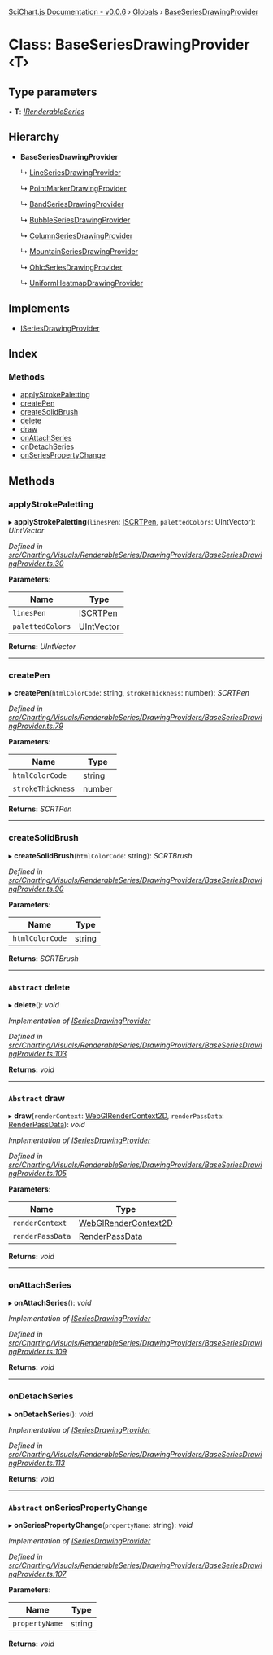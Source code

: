 [SciChart.js Documentation - v0.0.6](../README.md) › [Globals](../globals.md) › [BaseSeriesDrawingProvider](baseseriesdrawingprovider.md)

# Class: BaseSeriesDrawingProvider ‹**T**›

## Type parameters

▪ **T**: *[IRenderableSeries](../interfaces/irenderableseries.md)*

## Hierarchy

* **BaseSeriesDrawingProvider**

  ↳ [LineSeriesDrawingProvider](lineseriesdrawingprovider.md)

  ↳ [PointMarkerDrawingProvider](pointmarkerdrawingprovider.md)

  ↳ [BandSeriesDrawingProvider](bandseriesdrawingprovider.md)

  ↳ [BubbleSeriesDrawingProvider](bubbleseriesdrawingprovider.md)

  ↳ [ColumnSeriesDrawingProvider](columnseriesdrawingprovider.md)

  ↳ [MountainSeriesDrawingProvider](mountainseriesdrawingprovider.md)

  ↳ [OhlcSeriesDrawingProvider](ohlcseriesdrawingprovider.md)

  ↳ [UniformHeatmapDrawingProvider](uniformheatmapdrawingprovider.md)

## Implements

* [ISeriesDrawingProvider](../interfaces/iseriesdrawingprovider.md)

## Index

### Methods

* [applyStrokePaletting](baseseriesdrawingprovider.md#applystrokepaletting)
* [createPen](baseseriesdrawingprovider.md#createpen)
* [createSolidBrush](baseseriesdrawingprovider.md#createsolidbrush)
* [delete](baseseriesdrawingprovider.md#abstract-delete)
* [draw](baseseriesdrawingprovider.md#abstract-draw)
* [onAttachSeries](baseseriesdrawingprovider.md#onattachseries)
* [onDetachSeries](baseseriesdrawingprovider.md#ondetachseries)
* [onSeriesPropertyChange](baseseriesdrawingprovider.md#abstract-onseriespropertychange)

## Methods

###  applyStrokePaletting

▸ **applyStrokePaletting**(`linesPen`: [ISCRTPen](../interfaces/iscrtpen.md), `palettedColors`: UIntVector): *UIntVector*

*Defined in [src/Charting/Visuals/RenderableSeries/DrawingProviders/BaseSeriesDrawingProvider.ts:30](https://github.com/ABTSoftware/SciChart.Dev/blob/272ab7fc7f/Web/src/SciChart/src/Charting/Visuals/RenderableSeries/DrawingProviders/BaseSeriesDrawingProvider.ts#L30)*

**Parameters:**

Name | Type |
------ | ------ |
`linesPen` | [ISCRTPen](../interfaces/iscrtpen.md) |
`palettedColors` | UIntVector |

**Returns:** *UIntVector*

___

###  createPen

▸ **createPen**(`htmlColorCode`: string, `strokeThickness`: number): *SCRTPen*

*Defined in [src/Charting/Visuals/RenderableSeries/DrawingProviders/BaseSeriesDrawingProvider.ts:79](https://github.com/ABTSoftware/SciChart.Dev/blob/272ab7fc7f/Web/src/SciChart/src/Charting/Visuals/RenderableSeries/DrawingProviders/BaseSeriesDrawingProvider.ts#L79)*

**Parameters:**

Name | Type |
------ | ------ |
`htmlColorCode` | string |
`strokeThickness` | number |

**Returns:** *SCRTPen*

___

###  createSolidBrush

▸ **createSolidBrush**(`htmlColorCode`: string): *SCRTBrush*

*Defined in [src/Charting/Visuals/RenderableSeries/DrawingProviders/BaseSeriesDrawingProvider.ts:90](https://github.com/ABTSoftware/SciChart.Dev/blob/272ab7fc7f/Web/src/SciChart/src/Charting/Visuals/RenderableSeries/DrawingProviders/BaseSeriesDrawingProvider.ts#L90)*

**Parameters:**

Name | Type |
------ | ------ |
`htmlColorCode` | string |

**Returns:** *SCRTBrush*

___

### `Abstract` delete

▸ **delete**(): *void*

*Implementation of [ISeriesDrawingProvider](../interfaces/iseriesdrawingprovider.md)*

*Defined in [src/Charting/Visuals/RenderableSeries/DrawingProviders/BaseSeriesDrawingProvider.ts:103](https://github.com/ABTSoftware/SciChart.Dev/blob/272ab7fc7f/Web/src/SciChart/src/Charting/Visuals/RenderableSeries/DrawingProviders/BaseSeriesDrawingProvider.ts#L103)*

**Returns:** *void*

___

### `Abstract` draw

▸ **draw**(`renderContext`: [WebGlRenderContext2D](webglrendercontext2d.md), `renderPassData`: [RenderPassData](renderpassdata.md)): *void*

*Implementation of [ISeriesDrawingProvider](../interfaces/iseriesdrawingprovider.md)*

*Defined in [src/Charting/Visuals/RenderableSeries/DrawingProviders/BaseSeriesDrawingProvider.ts:105](https://github.com/ABTSoftware/SciChart.Dev/blob/272ab7fc7f/Web/src/SciChart/src/Charting/Visuals/RenderableSeries/DrawingProviders/BaseSeriesDrawingProvider.ts#L105)*

**Parameters:**

Name | Type |
------ | ------ |
`renderContext` | [WebGlRenderContext2D](webglrendercontext2d.md) |
`renderPassData` | [RenderPassData](renderpassdata.md) |

**Returns:** *void*

___

###  onAttachSeries

▸ **onAttachSeries**(): *void*

*Implementation of [ISeriesDrawingProvider](../interfaces/iseriesdrawingprovider.md)*

*Defined in [src/Charting/Visuals/RenderableSeries/DrawingProviders/BaseSeriesDrawingProvider.ts:109](https://github.com/ABTSoftware/SciChart.Dev/blob/272ab7fc7f/Web/src/SciChart/src/Charting/Visuals/RenderableSeries/DrawingProviders/BaseSeriesDrawingProvider.ts#L109)*

**Returns:** *void*

___

###  onDetachSeries

▸ **onDetachSeries**(): *void*

*Implementation of [ISeriesDrawingProvider](../interfaces/iseriesdrawingprovider.md)*

*Defined in [src/Charting/Visuals/RenderableSeries/DrawingProviders/BaseSeriesDrawingProvider.ts:113](https://github.com/ABTSoftware/SciChart.Dev/blob/272ab7fc7f/Web/src/SciChart/src/Charting/Visuals/RenderableSeries/DrawingProviders/BaseSeriesDrawingProvider.ts#L113)*

**Returns:** *void*

___

### `Abstract` onSeriesPropertyChange

▸ **onSeriesPropertyChange**(`propertyName`: string): *void*

*Implementation of [ISeriesDrawingProvider](../interfaces/iseriesdrawingprovider.md)*

*Defined in [src/Charting/Visuals/RenderableSeries/DrawingProviders/BaseSeriesDrawingProvider.ts:107](https://github.com/ABTSoftware/SciChart.Dev/blob/272ab7fc7f/Web/src/SciChart/src/Charting/Visuals/RenderableSeries/DrawingProviders/BaseSeriesDrawingProvider.ts#L107)*

**Parameters:**

Name | Type |
------ | ------ |
`propertyName` | string |

**Returns:** *void*
